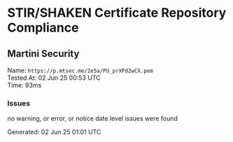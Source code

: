# STIR/SHAKEN Certificate Repository Compliance

## Martini Security

Name: `https://p.mtsec.me/2e5a/PU_prXPd2wCX.pem`\
Tested At: 02 Jun 25 00:53 UTC\
Time: 93ms

### Issues

no warning, or error, or notice date level issues were found

Generated: 02 Jun 25 01:01 UTC